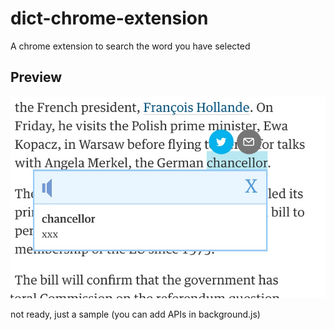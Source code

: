 # dict-chrome-extension
A chrome extension to search the word you have selected

Preview
-------

<div align="center">
    <img src="images/test.png" />
</div>

not ready, just a sample (you can add APIs in background.js)
